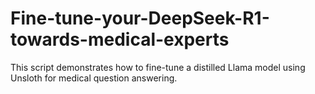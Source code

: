 # Fine-tune-your-DeepSeek-R1-towards-medical-experts
This script demonstrates how to fine-tune a distilled Llama model using Unsloth for medical question answering.
